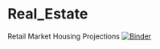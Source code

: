 # Real_Estate
Retail Market Housing Projections
[![Binder](https://mybinder.org/badge_logo.svg)](https://mybinder.org/v2/gh/cohenri/Real_Estate/HEAD)
